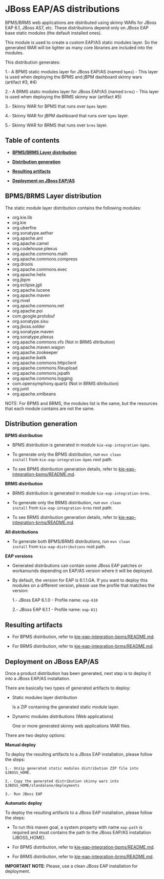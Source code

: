 JBoss EAP/AS distributions
==========================

BPMS/BRMS web applications are distributed using skinny WARs for JBoss EAP 6.1, JBoss AS7, etc. These distributions depend only on JBoss EAP base static modules (the default installed ones).

This module is used to create a custom EAP/AS static modules layer. So the generated WAR will be lighter as many core libraries are included into the modules.

This distribution generates:

1.- A BPMS static modules layer for JBoss EAP/AS (named <code>bpms</code>) - This layer is used when deploying the BPMS and jBPM dashboard skinny wars (artifact #3, #4)

2.- A BRMS static modules layer for JBoss EAP/AS (named <code>brms</code>) - This layer is used when deploying the BRMS skinny war (artifact #5)

3.- Skinny WAR for BPMS that runs over <code>bpms</code> layer.

4.- Skinny WAR for jBPM dashboard that runs over <code>bpms</code> layer.

5.- Skinny WAR for BRMS that runs over <code>brms</code> layer.



Table of contents
------------------

* **[BPMS/BRMS Layer distribution](#bpms/brms-layer-distribution)**

* **[Distribution generation](#distribution-generation)**

* **[Resulting artifacts](#resulting-artifacts)**

* **[Deployment on JBoss EAP/AS](#deployment-on-jBoss-eap/as)**


BPMS/BRMS Layer distribution
----------------------------

The static module layer distribution contains the following modules:

* org.kie.lib
* org.kie
* org.uberfire
* org.sonatype.aether
* org.apache.ant
* org.apache.camel
* org.codehouse.plexus
* org.apache.commons.math
* org.apache.commons.compress
* org.drools
* org.apache.commons.exec
* org.apache.helix
* org.jbpm
* org.eclipse.jgit
* org.apache.lucene
* org.apache.maven
* org.mvel
* org.apache.commons.net
* org.apache.poi
* com.google.protobuf
* org.sonatype.sisu
* org.jboss.solder
* org.sonatype.maven
* org.sonatype.plexus
* org.apache.commons.vfs (Not in BRMS ditribution)
* org.apache.maven.wagon
* org.apache.zookeeper
* org.apache.batik
* org.apache.commons.httpclient
* org.apache.commons.fileupload
* org.apache.commons.jxpath
* org.apache.commons.logging
* com.opensymphony.quartz (Not in BRMS ditribution)
* org.junit
* org.apache.xmlbeans

NOTE: For BPMS and BRMS, the modules list is the same, but the resources that each module contains are not the same.

Distribution generation
-----------------------

**BPMS distribution**

* BPMS distribution is generated in module <code>kie-eap-integration-bpms</code>.

* To generate only the BPMS distribution, run <code>mvn clean install</code> from <code>kie-eap-integration-bpms</code> root path.

* To see BPMS distribution generation details, refer to [kie-eap-integration-bpms/README.md](https://github.com/droolsjbpm/kie-wb-distributions/tree/master/kie-eap-integration/kie-eap-integration-distributions/kie-eap-integration-bpms/README.md).

**BRMS distribution**

* BRMS distribution is generated in module <code>kie-eap-integration-brms</code>.

* To generate only the BRMS distribution, run <code>mvn clean install</code> from <code>kie-eap-integration-brms</code> root path.

* To see BRMS distribution generation details, refer to [kie-eap-integration-brms/README.md](https://github.com/droolsjbpm/kie-wb-distributions/tree/master/kie-eap-integration/kie-eap-integration-distributions/kie-eap-integration-brms/README.md).

**All distributions**

* To generate both BPMS/BRMS distributions, run <code>mvn clean install</code> from <code>kie-eap-distributions</code> root path.

**EAP versions**

* Generated distributions can contain some JBoss EAP patches or workarounds depending on EAP/AS version where it will be deployed.

* By default, the version for EAP is 6.1.1.GA. If you want to deploy this modules on a different version, please use the profile that matches the version:

    1.- JBoss EAP 6.1.0 - Profile name: <code>eap-610</code>

    2.- JBoss EAP 6.1.1 - Profile name: <code>eap-611</code>

Resulting artifacts
-------------------

* For BPMS distribution, refer to [kie-eap-integration-bpms/README.md](https://github.com/droolsjbpm/kie-wb-distributions/tree/master/kie-eap-integration/kie-eap-integration-distributions/kie-eap-integration-bpms/README.md).

* For BRMS distribution, refer to [kie-eap-integration-brms/README.md](https://github.com/droolsjbpm/kie-wb-distributions/tree/master/kie-eap-integration/kie-eap-integration-distributions/kie-eap-integration-brms/README.md).


Deployment on JBoss EAP/AS
--------------------------

Once a product distribution has been generated, next step is to deploy it into a JBoss EAP/AS installation.

There are basically two types of generated artifacts to deploy:

* Static modules layer distribution

    Is a ZIP containing the generated static module layer.

* Dynamic modules distributions (Web applications)

    One or more generated skinny web applications WAR files.

There are two deploy options:

**Manual deploy**

To deploy the resulting artifacts to a JBoss EAP installation, please follow the steps:

    1.- Unzip generated static modules distribution ZIP file into $JBOSS_HOME.

    2.- Copy the generated distribution skinny wars into $JBOSS_HOME/standalone/deployments

    3.- Run JBoss EAP

**Automatic deploy**

To deploy the resulting artifacts to a JBoss EAP installation, please follow the steps:

* To run this maven goal, a system property with name <code>eap-path</code> is required and must contains the path to the JBoss EAP/AS installation (JBOSS_HOME).

* For BPMS distribution, refer to [kie-eap-integration-bpms/README.md](https://github.com/droolsjbpm/kie-wb-distributions/tree/master/kie-eap-integration/kie-eap-integration-distributions/kie-eap-integration-bpms/README.md).

* For BRMS distribution, refer to [kie-eap-integration-brms/README.md](https://github.com/droolsjbpm/kie-wb-distributions/tree/master/kie-eap-integration/kie-eap-integration-distributions/kie-eap-integration-brms/README.md).


**IMPORTANT NOTE**: Please, use a clean JBoss EAP installation for deployment.
